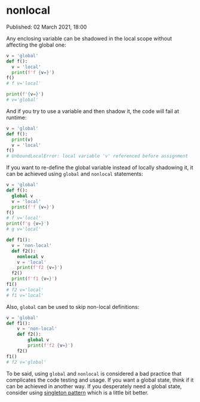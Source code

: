 # nonlocal

Published: 02 March 2021, 18:00

Any enclosing variable can be shadowed in the local scope without affecting the global one:

```python
v = 'global'
def f():
  v = 'local'
  print(f'f {v=}')
f()
# f v='local'

print(f'{v=}')
# v='global'
```

And if you try to use a variable and then shadow it, the code will fail at runtime:

```python
v = 'global'
def f():
  print(v)
  v = 'local'
f()
# UnboundLocalError: local variable 'v' referenced before assignment
```

If you want to re-define the global variable instead of locally shadowing it, it can be achieved using `global` and `nonlocal` statements:

```python
v = 'global'
def f():
  global v
  v = 'local'
  print(f'f {v=}')
f()
# f v='local'
print(f'g {v=}')
# g v='local'

def f1():
  v = 'non-local'
  def f2():
    nonlocal v
    v = 'local'
    print(f'f2 {v=}')
  f2()
  print(f'f1 {v=}')
f1()
# f2 v='local'
# f1 v='local'
```

Also, `global` can be used to skip non-local definitions:

```python
v = 'global'
def f1():
    v = 'non-local'
    def f2():
        global v
        print(f'f2 {v=}')
    f2()
f1()
# f2 v='global'
```

To be said, using `global` and `nonlocal` is considered a bad practice that complicates the code testing and usage. If you want a global state, think if it can be achieved in another way. If you desperately need a global state, consider using [singleton pattern](https://en.wikipedia.org/wiki/Singleton_pattern) which is a little bit better.
